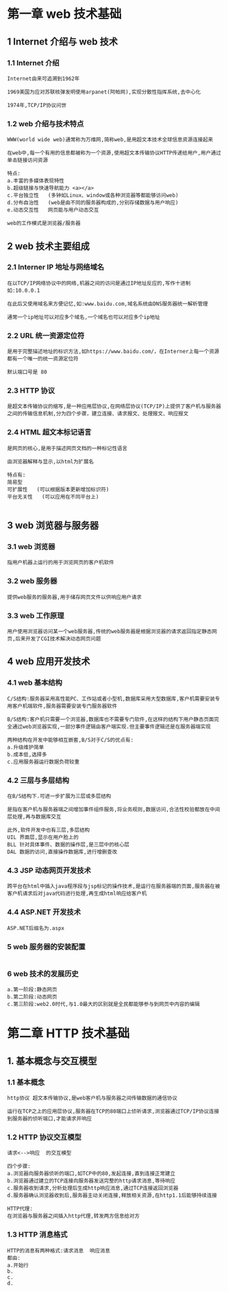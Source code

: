 # 第一章 web 技术基础

## 1 Internet 介绍与 web 技术

### 1.1 Internet 介绍

```
Internet由来可追溯到1962年

1969美国为应对苏联核弹发明使用arpanet(阿帕网),实现分散性指挥系统,去中心化

1974年,TCP/IP协议问世
```

### 1.2 web 介绍与技术特点

```
WWW(world wide web)通常称为万维网,简称web,是用超文本技术全球信息资源连接起来

在web中,每一个有用的信息都被称为一个资源,使用超文本传输协议HTTP传递给用户,用户通过单击链接访问资源

特点:
a.丰富的多媒体表现特性
b.超级链接与快速导航能力 <a></a>
c.平台独立性   (多钟如Linux、window或各种浏览器等都能够访问web)
d.分布自治性   (web是由不同的服务器构成的,分别存储数据与用户响应)
e.动态交互性   网页能与用户动态交互

web的工作模式是浏览器/服务器
```

## 2 web 技术主要组成

### 2.1 Interner IP 地址与网络域名

```
在以TCP/IP网络协议中的网络,机器之间的访问是通过IP地址反应的,写作十进制如:10.0.0.1

在此后又使用域名来方便记忆,如:www.baidu.com,域名系统由DNS服务器统一解析管理

通常一个ip地址可以对应多个域名,一个域名也可以对应多个ip地址
```

### 2.2 URL 统一资源定位符

```
是用于完整描述地址的标识方法,如https://www.baidu.com/，在Interner上每一个资源都有一个唯一的统一资源定位符

默认端口号是 80
```

### 2.3 HTTP 协议

```
是超文本传输协议的缩写,是一种应用层协议,在网络层协议(TCP/IP)上提供了客户机与服务器之间的传输信息机制,分为四个步骤，建立连接、请求报文、处理报文、响应报文
```

### 2.4 HTML 超文本标记语言

```
是网页的核心,是用于描述网页文档的一种标记性语言

由浏览器解释与显示,以html为扩展名

特点有:
简易型
可扩展性   (可以根据版本更新增加标识符)
平台无关性   (可以应用在不同平台上)


```

## 3 web 浏览器与服务器

### 3.1 web 浏览器

```
指用户机器上运行的用于浏览网页的客户机软件
```

### 3.2 web 服务器

```
提供web服务的服务器,用于储存网页文件以供响应用户请求
```

### 3.3 web 工作原理

```
用户使用浏览器访问某一个web服务器,传统的web服务器是根据浏览器的请求返回指定静态网页,后来开发了CGI技术解决动态网页问题
```

## 4 web 应用开发技术

### 4.1 web 基本结构

```
C/S结构:服务器采用高性能PC、工作站或者小型机,数据库采用大型数据库,客户机需要安装专用客户机端软件,服务器需要安装专门服务器软件

B/S结构:客户机只需要一个浏览器,数据库也不需要专门软件,在这样的结构下用户静态页面完全通过web浏览器实现,一部分事件逻辑由客户端实现.但主要事件逻辑还是在服务器端实现

两种结构在开发中能够相互嵌套,B/S对于C/S的优点有:
a.升级维护简单
b.成本低,选择多
c.应用服务器运行数据负荷较重

```

### 4.2 三层与多层结构

```
在B/S结构下.可进一步扩展为三层或多层结构

是指在客户机与服务器端之间增加事件组件服务,将业务规则,数据访问,合法性校验都放在中间层处理,再与数据库交互

此外,软件开发中也有三层,多层结构
UIL 界面层,显示在用户脸上的
BLL 针对具体事件、数据的操作层,是三层中的核心层
DAL 数据的访问,直接操作数据库,进行增删查改
```

### 4.3 JSP 动态网页开发技术

```
跨平台在html中插入java程序段与jsp标记的操作技术,是运行在服务器端的页面,服务器在被客户机请求后对java代码进行处理,再生成html响应给客户机
```

### 4.4 ASP.NET 开发技术

```
ASP.NET后缀名为.aspx
```

### 5 web 服务器的安装配置

```

```

### 6 web 技术的发展历史

```
a.第一阶段:静态网页
b.第二阶段:动态网页
c.第三阶段:web2.0时代,与1.0最大的区别就是全民都能够参与到网页中内容的编辑
```

# 第二章 HTTP 技术基础

## 1. 基本概念与交互模型

### 1.1 基本概念

```
http协议 超文本传输协议,是web客户机与服务器之间传输数据的通信协议

运行在TCP之上的应用层协议,服务器在TCP的80端口上侦听请求,浏览器通过TCP/IP协议连接到服务器的侦听端口,才能请求并响应
```

### 1.2 HTTP 协议交互模型

```
请求<-->响应  的交互模型

四个步骤:
a.浏览器向服务器侦听的端口,如TCP中的80,发起连接,直到连接正常建立
b.浏览器通过建立的TCP连接向服务器发送完整的http请求消息,等待响应
c.服务器收到请求,分析处理后生成http响应消息,通过TCP连接返回浏览器
d.服务器确认浏览器收到后,服务器主动关闭连接,释放相关资源,在http1.1后能够持续连接

HTTP代理:
在浏览器与服务器之间插入http代理,转发两方信息给对方
```

### 1.3 HTTP 消息格式

```
HTTP的消息有两种格式:请求消息  响应消息
都由:
a.开始行
b.
c.
d.
```
